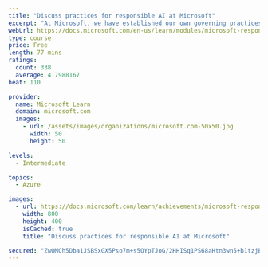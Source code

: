 ```yaml
---
title: "Discuss practices for responsible AI at Microsoft"
excerpt: "At Microsoft, we have established our own governing practices for responsible AI. While every organization will have its own approach and we don’t have all the answers, we’d like to share what we’ve learned so far."
webUrl: https://docs.microsoft.com/en-us/learn/modules/microsoft-responsible-ai-practices/
type: course
price: Free
length: 77 mins
ratings:
  count: 338
  average: 4.7988167
heat: 110

provider:
  name: Microsoft Learn
  domain: microsoft.com
  images:
    - url: /assets/images/organizations/microsoft.com-50x50.jpg
      width: 50
      height: 50

levels:
  - Intermediate

topics:
  - Azure

images:
  - url: https://docs.microsoft.com/learn/achievements/microsoft-responsible-ai-practices-social.png
    width: 800
    height: 400
    isCached: true
    title: "Discuss practices for responsible AI at Microsoft"

secured: "ZwQMCh5Dba1JSBSxGX5Pso7m+s5OYpTJoG/2HHISq1PS68aHtn3wn5+b1tzjB5lMmzeN1Eapdm34HUmy/bQJ1HARFrxtCrYJU9wEQV+/TnIoFEOvCd6FmJOg/sid/N6seC2Lqkzmmi5YqBdqsXzlgEuoZIFKPHiLGF44nKatAKSSKkc8yNqHaIHAwu7q8DJWv+6JkJtfOrfQx9kG8qyAjJE+GGORRASQPaVvWnTjKL0HQlkmnXfUJTHLyOk7IWXocin39wrBBL/XT/tdM4f+5sJt6TFMQCNFMSOlxz0fMqX771jJ0AXI2czmPmnKVnFunOBt/FZV/qNZ4DDfgBS/ht4ZffKXJTpCTOg3uZMZGALY/EsUQQQ2MUf05uYzKa55UbQ1BhcDF2VDWJPHvNypjg==;kYEjMCIk4pMS8ne2y5lzpw=="
---
```


